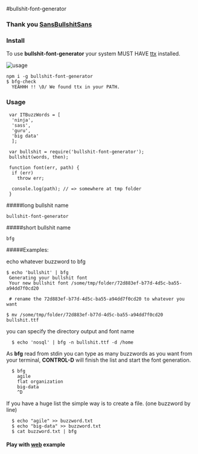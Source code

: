 #bullshit-font-generator

### Thank you [ SansBullshitSans](https://github.com/RoelN/SansBullshitSans)

### Install

To use **bullshit-font-generator** your system MUST HAVE [ttx](https://github.com/behdad/fonttools/) installed.

![usage](https://cdn.rawgit.com/tdantas/repository-assets/master/assets/bullshit-font-generator/buzz.gif)


````
npm i -g bullshit-font-generator
$ bfg-check
  YEAHHH !! \0/ We found ttx in your PATH.
````

### Usage

````
 var ITBuzzWords = [
  'ninja',
  'sass',
  'guru',
  'big data'
  ];

 var bullshit = require('bullshit-font-generator');
 bullshit(words, then);

 function font(err, path) {
  if (err)
    throw err;

  console.log(path); // => somewhere at tmp folder
 }
 ````    

#####long bullshit name
    
    bullshit-font-generator
    
#####short bullshit name

    
    bfg
    
  
#####Examples:
  
 echo whatever buzzword to bfg

````
$ echo 'bullshit' | bfg
 Generating your bullshit font
 Your new bullshit font /some/tmp/folder/72d883ef-b77d-4d5c-ba55-a94dd7f0cd20
 
 # rename the 72d883ef-b77d-4d5c-ba55-a94dd7f0cd20 to whatever you want
 
$ mv /some/tmp/folder/72d883ef-b77d-4d5c-ba55-a94dd7f0cd20 bullshit.ttf
````
 

you can specify the directory output and font name  

````
  $ echo 'nosql' | bfg -n bullshit.ttf -d /home
````


As **bfg** read from stdin you can type as many buzzwords as you want from your terminal, **CONTROL-D** will finish the list and start the font generation.

````
  $ bfg
    agile
    flat organization
    big-data
    ^D
````

If you have a huge list the simple way is to create a file.
(one buzzword by line)

````
  $ echo "agile" >> buzzword.txt
  $ echo "big-data" >> buzzword.txt
  $ cat buzzword.txt | bfg

 ````


#### Play with [web](https://github.com/tdantas/bullshit-font-generator-web-example) example 



